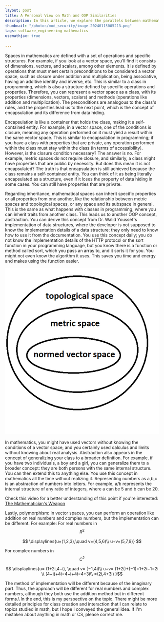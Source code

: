 ```yaml
---
layout: post
title: A Personal View on Math and OOP Similarities
description: In this article, we explore the parallels between mathematical spaces and object-oriented programming (OOP) concepts, offering insights into how vector spaces, encapsulation, inheritance, abstraction, and polymorphism relate to programming principles.
thumbnail: "/photos/mod_security/image-20240115005213.png"
tags: software_engineering mathematics
usemathjax: true

---
```



Spaces in mathematics are defined with a set of operations and specific structures. For example, if you look at a vector space, you'll find it consists of dimensions, vectors, and scalars, among other elements. It is defined by operations that must meet certain preconditions to be considered a vector space, such as closure under addition and multiplication, being associative, having an additive identity and inverse, etc. This is similar to a class in programming, which is also a structure defined by specific operations and properties. Therefore, you can represent a vector space as a class, with its properties (dimensions, vectors, scalars) and methods (operations like addition and multiplication). The preconditions are analogous to the class's rules, and the properties lead us to the next point, which is the concept of encapsulation and its difference from data hiding.

Encapsulation is like a container that holds the class, making it a self-contained entity. For example, in a vector space, one of the conditions is closure, meaning any operation performed on it must yield a result within the same vector space. This is similar to encapsulation in programming; if you have a class with properties that are private, any operation performed within the class must stay within the class (in terms of accessibility). However, is the closure condition necessary? The answer is no. For example, metric spaces do not require closure, and similarly, a class might have properties that are public by necessity. But does this mean it is not encapsulated? The truth is that encapsulation is still achieved because the class remains a self-contained entity. You can think of it as being literally encapsulated as a structure, even if it loses the property of data hiding in some cases. You can still have properties that are private.

Regarding inheritance, mathematical spaces can inherit specific properties or all properties from one another, like the relationship between metric spaces and topological spaces, or any space and its subspace in general. This is the same as what happens with classes in programming, where you can inherit traits from another class. This leads us to another OOP concept, abstraction. You can derive this concept from Dr. Walid Youssef's implementation of data structures, where the developer is not supposed to know the implementation details of a data structure; they only need to know how to use it from the documentation. You use this concept daily; you do not know the implementation details of the HTTP protocol or the sort function in your programming language, but you know there is a function or method called sort, which you pass an array to, and it sorts it for you. You might not even know the algorithm it uses. This saves you time and energy and makes using the function easier.

![\photos\OOP_and_mathematics\inheritance.png](\photos\OOP_and_mathematics\inheritance.png)


In mathematics, you might have used vectors without knowing the conditions of a vector space, and you certainly used calculus and limits without knowing about real analysis. Abstraction also appears in the concept of generalizing your class to a broader definition. For example, if you have two individuals, a boy and a girl, you can generalize them to a broader concept: they are both persons with the same internal structure. You can then extend this to anything else. You use this concept in mathematics all the time without realizing it. Representing numbers as a,b,c is an abstraction of numbers into letters. For example, a/b represents the internal structure of any ratio of integers, where a can be 5 and b can be 20.

Check this video for a better understanding of this point if you're interested: [The Mathematician's Weapon](https://www.youtube.com/watch?v=FQYOpD7tv30)

Lastly, polymorphism: In vector spaces, you can perform an operation like addition on real numbers and complex numbers, but the implementation can be different. For example:
For real numbers in $$R^2$$

$$
\displaylines{u=(1,2,3),\quad v=(4,5,6)\\ u+v=(5,7,9)}
$$


For complex numbers in  $$C^2$$

$$
\displaylines{u= (1+2i,4−i), \quad v= (−1,4i)\\
u+v=
(1+2i)+(−1)=1+2i−1=2i \\
(4−i)+4i=4−i+4i=4+3i\\
=(2i,4+3i)
}$$



The method of implementation will be different because of the imaginary part. Thus, the approach will be different for real numbers and complex numbers, although they both use the addition method but in different forms.\\
In the end, this is my perspective on the topic. There might be more detailed principles for class creation and interaction that I can relate to topics studied in math, but I hope I conveyed the general idea. If I'm mistaken about anything in math or CS, please correct me.


